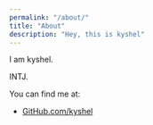 ```yaml
---
permalink: "/about/"
title: "About"
description: "Hey, this is kyshel"
---
```

I am kyshel.

INTJ.

You can find me at:
- [GitHub.com/kyshel](https://github.com/kyshel)

